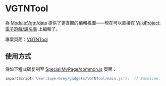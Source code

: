 # VGTNTool

為 [Module:Vgtn/data](https://zh.wikipedia.org/wiki/Module:Vgtn/data) 提供了更直觀的編輯視圖——現在可以直接在 [WikiProject:電子遊戲/譯名表](https://zh.wikipedia.org/wiki/WikiProject:電子遊戲/譯名表) 上編輯了。 

專案頁面：[VGTNTool](https://zh.wikipedia.org/wiki/User:SuperGrey/gadgets/VGTNTool)

## 使用方式

将如下程式碼复制至 [Special:MyPage/common.js](https://zh.wikipedia.org/wiki/Special:MyPage/common.js) 頁面：

```js
importScript('User:SuperGrey/gadgets/VGTNTool/main.js');  // Backlink: [[User:SuperGrey/gadgets/VGTNTool]]
```